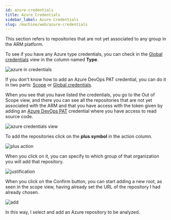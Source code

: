 ```yaml
---
id: azure-credentials
title: Azure Credentials
sidebar_label: Azure Credentials
slug: /machine/web/azure-credentials
---
```


This section refers to repositories
that are not yet associated to any
group in the ARM platform.

To see if you have any Azure
type credentials,
you can check in the
[Global credentials](/machine/web/machine/web/global-credentials/)
view in the column named **Type**.

![azure in credentials](https://res.cloudinary.com/fluid-attacks/image/upload/v1671712645/docs/web/azure/out_of_scope.png)

If you don't know how to add
an Azure DevOps PAT credential,
you can do it in two parts:
[Scope](/machine/web/groups/scope/roots/#adding-a-root-with-the-azure-devops-pat)
or [Global credentials](/machine/web/machine/web/global-credentials/).

When you see that you have
listed the credentials,
you go to the Out of Scope view,
and there you can see all the
repositories that are not yet
associated with the ARM and
that you have access with the
token given by adding an
[Azure DevOps PAT](/machine/web/groups/scope/roots/#adding-a-root-with-the-azure-devops-pat)
credential where you have access
to read source code.

![azure credentials view](https://res.cloudinary.com/fluid-attacks/image/upload/v1671713003/docs/web/azure/out_of_scope_view.png)

To add the repositories click
on the **plus symbol** in the action column.

![plus action](https://res.cloudinary.com/fluid-attacks/image/upload/v1671713134/docs/web/azure/pluss_action.png)

When you click on it,
you can specify to which
group of that organization
you will add that repository.

![justification](https://res.cloudinary.com/fluid-attacks/image/upload/v1671713422/docs/web/azure/justification.png)

When you click on the Confirm button,
you can start adding a new root,
as seen in the scope view,
having already set the URL of the
repository I had already chosen.

![add](https://res.cloudinary.com/fluid-attacks/image/upload/v1671713552/docs/web/azure/add.png)

In this way,
I select and add an Azure repository
to be analyzed.
